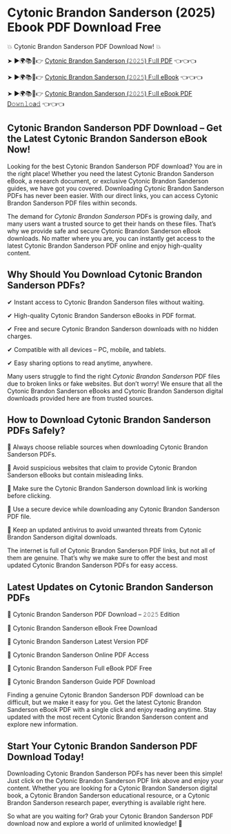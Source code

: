 # Cytonic Brandon Sanderson (2025) Ebook PDF Download Free

💥 Cytonic Brandon Sanderson PDF Download Now! 💥

➤ ►🌍📚📱👉 [Cytonic Brandon Sanderson (𝟸𝟶𝟸𝟻) F𝚞ll PDF](https://getpdf.xyz/cytonic-brandon-sanderson) 👈👈👈


➤ ►🌍📚📱👉 [Cytonic Brandon Sanderson (𝟸𝟶𝟸𝟻) F𝚞ll eBook](https://getpdf.xyz/cytonic-brandon-sanderson) 👈👈👈


➤ ►🌍📚📱👉 [Cytonic Brandon Sanderson (𝟸𝟶𝟸𝟻) F𝚞ll eBook PDF D𝚘𝚠𝚗𝚕𝚘a𝚍](https://getpdf.xyz/cytonic-brandon-sanderson) 👈👈👈


## Cytonic Brandon Sanderson PDF Download – Get the Latest Cytonic Brandon Sanderson eBook Now!

Looking for the best Cytonic Brandon Sanderson PDF download? You are in the right place! Whether you need the latest Cytonic Brandon Sanderson eBook, a research document, or exclusive Cytonic Brandon Sanderson guides, we have got you covered. Downloading Cytonic Brandon Sanderson PDFs has never been easier. With our direct links, you can access Cytonic Brandon Sanderson PDF files within seconds.

The demand for *Cytonic Brandon Sanderson* PDFs is growing daily, and many users want a trusted source to get their hands on these files. That’s why we provide safe and secure Cytonic Brandon Sanderson eBook downloads. No matter where you are, you can instantly get access to the latest Cytonic Brandon Sanderson PDF online and enjoy high-quality content.

## Why Should You Download Cytonic Brandon Sanderson PDFs?

✔ Instant access to Cytonic Brandon Sanderson files without waiting.

✔ High-quality Cytonic Brandon Sanderson eBooks in PDF format.

✔ Free and secure Cytonic Brandon Sanderson downloads with no hidden charges.

✔ Compatible with all devices – PC, mobile, and tablets.

✔ Easy sharing options to read anytime, anywhere.

Many users struggle to find the right *Cytonic Brandon Sanderson* PDF files due to broken links or fake websites. But don’t worry! We ensure that all the Cytonic Brandon Sanderson eBooks and Cytonic Brandon Sanderson digital downloads provided here are from trusted sources.

## How to Download Cytonic Brandon Sanderson PDFs Safely?

📌 Always choose reliable sources when downloading Cytonic Brandon Sanderson PDFs.

📌 Avoid suspicious websites that claim to provide Cytonic Brandon Sanderson eBooks but contain misleading links.

📌 Make sure the Cytonic Brandon Sanderson download link is working before clicking.

📌 Use a secure device while downloading any Cytonic Brandon Sanderson PDF file.

📌 Keep an updated antivirus to avoid unwanted threats from Cytonic Brandon Sanderson digital downloads.

The internet is full of Cytonic Brandon Sanderson PDF links, but not all of them are genuine. That’s why we make sure to offer the best and most updated Cytonic Brandon Sanderson PDFs for easy access.

## Latest Updates on Cytonic Brandon Sanderson PDFs

🔹 Cytonic Brandon Sanderson PDF Download – 𝟸𝟶𝟸𝟻 Edition

🔹 Cytonic Brandon Sanderson eBook Free Download

🔹 Cytonic Brandon Sanderson Latest Version PDF

🔹 Cytonic Brandon Sanderson Online PDF Access

🔹 Cytonic Brandon Sanderson Full eBook PDF Free

🔹 Cytonic Brandon Sanderson Guide PDF Download

Finding a genuine Cytonic Brandon Sanderson PDF download can be difficult, but we make it easy for you. Get the latest Cytonic Brandon Sanderson eBook PDF with a single click and enjoy reading anytime. Stay updated with the most recent Cytonic Brandon Sanderson content and explore new information.

## Start Your Cytonic Brandon Sanderson PDF Download Today!

Downloading Cytonic Brandon Sanderson PDFs has never been this simple! Just click on the Cytonic Brandon Sanderson PDF link above and enjoy your content. Whether you are looking for a Cytonic Brandon Sanderson digital book, a Cytonic Brandon Sanderson educational resource, or a Cytonic Brandon Sanderson research paper, everything is available right here.

So what are you waiting for? Grab your Cytonic Brandon Sanderson PDF download now and explore a world of unlimited knowledge! 🚀